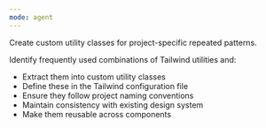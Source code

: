 ```yaml
---
mode: agent
---
```

Create custom utility classes for project-specific repeated patterns.

Identify frequently used combinations of Tailwind utilities and:
- Extract them into custom utility classes
- Define these in the Tailwind configuration file
- Ensure they follow project naming conventions
- Maintain consistency with existing design system
- Make them reusable across components
